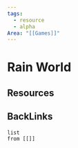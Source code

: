 ```yaml
---
tags:
  - resource
  - alpha
Area: "[[Games]]"
---
```


# Rain World


## Resources


## BackLinks

```dataview
list
from [[]]
```

